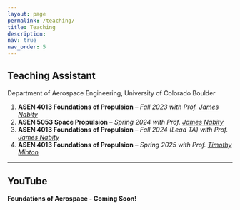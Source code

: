 ```yaml
---
layout: page
permalink: /teaching/
title: Teaching
description:
nav: true
nav_order: 5
---
```


## Teaching Assistant

Department of Aerospace Engineering, University of Colorado Boulder

1. **ASEN 4013 Foundations of Propulsion** – _Fall 2023 with Prof. [James Nabity](https://www.colorado.edu/aerospace/james-nabity)_
2. **ASEN 5053 Space Propulsion** – _Spring 2024 with Prof. [James Nabity](https://www.colorado.edu/aerospace/james-nabity)_
3. **ASEN 4013 Foundations of Propulsion** – _Fall 2024 (Lead TA) with Prof. [James Nabity](https://www.colorado.edu/aerospace/james-nabity)_
4. **ASEN 4013 Foundations of Propulsion** – _Spring 2025 with Prof. [Timothy Minton](https://www.colorado.edu/aerospace/timothy-k-minton)_

---

## YouTube

**Foundations of Aerospace - Coming Soon!**
